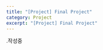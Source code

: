 ```yaml
---
title: "[Project] Final Project"
category: Project
excerpt: "[Project] Final Project"
---
```


.작성중
